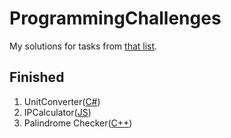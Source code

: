 # ProgrammingChallenges
My solutions for tasks from [that list](https://i.warosu.org/data/g/img/0555/27/1468274870962.png).
## Finished
1. UnitConverter([C#](UnitConverter-csharp/))
2. IPCalculator([JS](IPCalculator-javascript/))
3. Palindrome Checker([C++](https://gist.github.com/DawiDeX-Zero/8a8c87178cc5c601bbb8f13a6ae26b9e))
